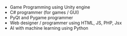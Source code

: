 - Game Programming using Unity engine
- C# programmer (for games / GUI)
- PyQt and Pygame programmer
- Web designer / programmer using HTML, JS, PHP, Jsx
- AI with machine learning using Python
